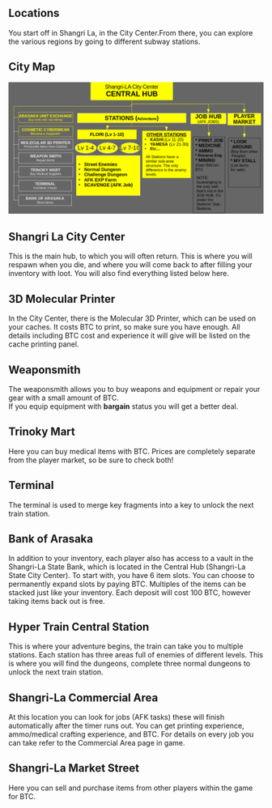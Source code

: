 ## Locations
You start off in Shangri La, in the City Center.From there, you can explore the various regions by going to different subway stations. 

## City Map

![Map](/resources/mobile-tutorial/Map.png)

## Shangri La City Center  
This is the main hub, to which you will often return. This is where you will respawn when you die, and where you will come back to after filling your inventory with loot. You will also find everything listed below here.  

## 3D Molecular Printer  
In the City Center, there is the Molecular 3D Printer, which can be used on your caches. It costs BTC to print, so make sure you have enough. All details including BTC cost and experience it will give will be listed on the cache printing panel.  

## Weaponsmith  
The weaponsmith allows you to buy weapons and equipment or repair your gear with a small amount of BTC.  
If you equip equipment with **bargain** status you will get a better deal.  


## Trinoky Mart  
Here you can buy medical items with BTC. Prices are completely separate from the player market, so be sure to check both!  

## Terminal  
The terminal is used to merge key fragments into a key to unlock the next train station.  

## Bank of Arasaka
In addition to your inventory, each player also has access to a vault in the Shangri-La State Bank, which is located in the Central Hub (Shangri-La State City Center). To start with, you have 6 item slots. You can choose to permanently expand slots by paying BTC. Multiples of the items can be stacked just like your inventory. Each deposit will cost 100 BTC, however taking items back out is free.  

## Hyper Train Central Station  
This is where your adventure begins, the train can take you to multiple stations. Each station has three areas full of enemies of different levels. This is where you will find the dungeons, complete three normal dungeons to unlock the next train station.

## Shangri-La Commercial Area  
At this location you can look for jobs (AFK tasks) these will finish automatically after the timer runs out. You can get printing experience, ammo/medical crafting experience, and BTC. For details on every job you can take refer to the Commercial Area page in game.

## Shangri-La Market Street  
Here you can sell and purchase items from other players within the game for BTC.
